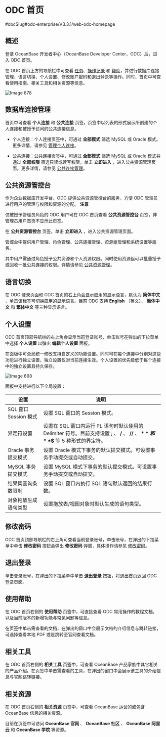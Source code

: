 ODC 首页 
===========================
#docSlug#odc-enterprise/V3.3.1/web-odc-homepage


概述 
-----------------------

登录 OceanBase 开发者中心（OceanBase Developer Center，ODC）后，进入 ODC 首页。

在 ODC 首页上方的导航栏中可查看 [任务](../7.client-odc-user-guide/8.client-odc-task-management/1.client-odc-task-management-overview.md)、[操作记录](../7.client-odc-user-guide/7.view-operation-records.md) 和 [帮助](../7.client-odc-user-guide/11.client-odc-help-center.md)，并进行数据库连接管理、语言切换、个人设置、修改账户密码和退出登录等操作。同时，首页中可查看使用指南、相关工具和相关资源等信息。

![Image 878](https://help-static-aliyun-doc.aliyuncs.com/assets/img/zh-CN/9908008461/p312585.png)

数据库连接管理 
----------------------------

首页中可查看 **个人连接** 和 **公共连接** 页签，页签中以列表的形式展示所创建的个人连接和被授予访问的公共连接信息。

* 个人连接：个人连接页签中，可通过 **全部模式** 筛选 MySQL 或 Oracle 模式。更多详情，请参见 [管理个人连接](3.web-odc-connect-database/2.web-odc-manage-connections.md)。

  

* 公共连接：公共连接页签中，可通过 **全部模式** 筛选 MySQL 或 Oracle 模式并通过 **全部权限** 筛选只读或读写权限，单击 **立即进入** ，进入公共资源管理页面。更多详情，请参见 [公共连接管理](4.web-odc-public-resource-management/3.web-odc-public-resource-permission/1.web-odc-manage-public-connection.md)。

  




公共资源管控台 
----------------------------

作为企业数据库开发平台，ODC 提供公共资源管控台的服务，方便 ODC 管理员进行用户的管理与权限和资源的分配。
**注意**



仅被授予管理员角色的 ODC 用户可在 ODC 首页查看 **公共资源管控台** 页签，非管理员用户首页不显示此页签。

在 **公共资源管控台** 页签，单击 **立即进入** ，进入公共资源管理页面。

管控台中提供用户管理、角色管理、公共连接管理、资源组管理和系统设置等服务。

其中用户需通过角色授予公共资源和个人资源权限。同时使用资源组可以批量授予或回收一批公共连接的权限。详情请参见 [公共资源管理](4.web-odc-public-resource-management/1.web-odc-public-resource-overview.md)。

语言切换 
-------------------------

在 ODC 登录页面和 ODC 首页的右上角会显示应用的显示语言，默认为 **简体中文** ，单击该标签可切换应用的显示语言。目前 ODC 支持 **English** （英文）、 **简体中文** 和 **繁体中文** 等三种显示语言。

个人设置 
-------------------------

ODC 首页顶部导航栏的右上角会显示当前登录账号，单击账号在弹出的下拉菜单中选择 **个人设置** 以弹出 **编辑个人设置** 面板。

在面板中可全局统一修改支持自定义的功能设置。同时可在每个连接中分别对这些功能进行独立设置，独立设置仅对当前连接生效。个人设置的优先级低于每个连接中的独立设置且持久保存。

![Image 698](https://help-static-aliyun-doc.aliyuncs.com/assets/img/zh-CN/9908008461/p281780.png)

面板中支持进行以下全局设置：


|        设置         |                                                 说明                                                 |
|-------------------|----------------------------------------------------------------------------------------------------|
| SQL 窗口 Session 模式 | 设置 SQL 窗口的 Session 模式。                                                                             |
| 界定符设置             | 设置在 SQL 窗口内运行 PL 语句时默认使用的 Delimiter 符号。目前支持设置 **;** 、 **/** 、 **//** 、 **$** 和 **$$** 等 5 种形式的界定符。 |
| Oracle 事务提交模式     | 设置 Oracle 模式下事务的默认提交模式。可设置事务手动提交或自动提交。                                                             |
| MySQL 事务提交模式      | 设置 MySQL 模式下事务的默认提交模式。可设置事务手动提交或自动提交。                                                              |
| 结果集查询条数限制         | 设置 SQL 窗口内执行 SQL 语句默认返回的结果行数。                                                                      |
| 对象拖放生成语句类型        | 设置拖放表/视图对象时默认生成的语句类型。                                                                              |



修改密码 
-------------------------

ODC 首页顶部导航栏的右上角可查看当前登录账号，单击账号，在弹出的下拉菜单中单击 **修改密码** 按钮会弹出 **修改密码** 弹窗，具体操作请参见 [修改密码](1.log-on-to-odc/2.change-password.md)。

退出登录 
-------------------------

单击登录账号，在弹出的下拉菜单中单击 **退出登录** 按钮，将退出首页返回 ODC 登录页面。

使用帮助 
-------------------------

在 ODC 首页右侧的 **使用帮助** 页签中，可直接查看 ODC 常用操作的教程文档，以及当前版本的新增功能与常见问题等信息。

在页签中单击需查看的文档，在弹出的窗口中会展示文档的介绍信息与跳转链接，可选择查看本地 PDF 或是跳转至官网查看文档。

相关工具 
-------------------------

在 ODC 首页右侧的 **相关工具** 页签中，可查看 OceanBase 产品家族中其它相关的产品介绍。在页签中单击需查看的工具，在弹出的窗口中会展示该工具的介绍信息与官网跳转链接。

相关资源 
-------------------------

在 ODC 首页右侧的 **相关资源** 页签中，可查看 OceanBase 运营的或包含 OceanBase 信息的相关资源。

目前在页签中可访问 **OceanBase 官网** 、 **OceanBase 社区** 、 **OceanBase 阿里云** 和 **OceanBase 学院** 等资源。
